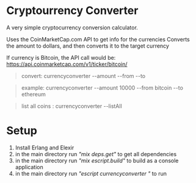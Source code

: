 # Cryptourrency Converter

A very simple cryptocurrency conversion calculator.

Uses the CoinMarketCap.com API to get info for the currencies
Converts the amount to dollars, and then converts it to the target currency

If currency is Bitcoin, the API call would be:
https://api.coinmarketcap.com/v1/ticker/bitcoin/

> convert: currencyconverter --amount <amount> --from <from> --to <to>

> example: currencyconverter --amount 10000 --from bitcoin --to ethereum

> list all coins : currencyconverter --listAll

# Setup

1) Install Erlang and Elexir
2) in the main directory run *"mix deps.get"* to get all dependencies
3) in the main directory run *"mix escript.build"* to build as a console application
4) in the main directory run *"escript currencyconverter <args>"* to run
